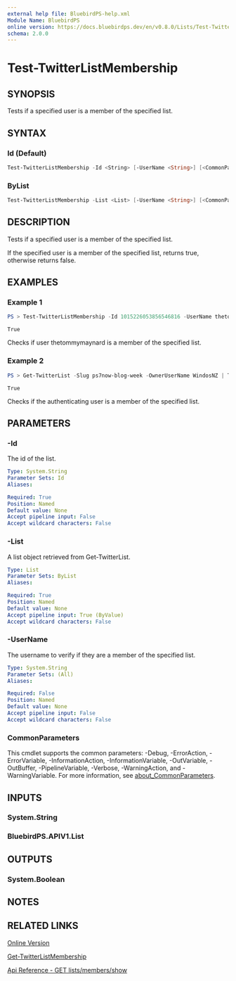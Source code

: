 ```yaml
---
external help file: BluebirdPS-help.xml
Module Name: BluebirdPS
online version: https://docs.bluebirdps.dev/en/v0.8.0/Lists/Test-TwitterListMembership
schema: 2.0.0
---
```


# Test-TwitterListMembership

## SYNOPSIS

Tests if a specified user is a member of the specified list.

## SYNTAX

### Id (Default)

```powershell
Test-TwitterListMembership -Id <String> [-UserName <String>] [<CommonParameters>]
```

### ByList

```powershell
Test-TwitterListMembership -List <List> [-UserName <String>] [<CommonParameters>]
```

## DESCRIPTION

Tests if a specified user is a member of the specified list.

If the specified user is a member of the specified list, returns true, otherwise returns false.

## EXAMPLES

### Example 1

```powershell
PS > Test-TwitterListMembership -Id 1015226053856546816 -UserName thetommymaynard
```

```text
True
```

Checks if user thetommymaynard is a member of the specified list.

### Example 2

```powershell
PS > Get-TwitterList -Slug ps7now-blog-week -OwnerUserName WindosNZ | Test-TwitterListMembership
```

```text
True
```

Checks if the authenticating user is a member of the specified list.

## PARAMETERS

### -Id

The id of the list.

```yaml
Type: System.String
Parameter Sets: Id
Aliases:

Required: True
Position: Named
Default value: None
Accept pipeline input: False
Accept wildcard characters: False
```

### -List

A list object retrieved from Get-TwitterList.

```yaml
Type: List
Parameter Sets: ByList
Aliases:

Required: True
Position: Named
Default value: None
Accept pipeline input: True (ByValue)
Accept wildcard characters: False
```

### -UserName

The username to verify if they are a member of the specified list.

```yaml
Type: System.String
Parameter Sets: (All)
Aliases:

Required: False
Position: Named
Default value: None
Accept pipeline input: False
Accept wildcard characters: False
```

### CommonParameters

This cmdlet supports the common parameters: -Debug, -ErrorAction, -ErrorVariable, -InformationAction, -InformationVariable, -OutVariable, -OutBuffer, -PipelineVariable, -Verbose, -WarningAction, and -WarningVariable. For more information, see [about_CommonParameters](http://go.microsoft.com/fwlink/?LinkID=113216).

## INPUTS

### System.String

### BluebirdPS.APIV1.List

## OUTPUTS

### System.Boolean

## NOTES

## RELATED LINKS

[Online Version](https://docs.bluebirdps.dev/en/v0.8.0/Lists/Test-TwitterListMembership)

[Get-TwitterListMembership](https://docs.bluebirdps.dev/en/v0.8.0/Lists/Get-TwitterListMembership)

[Api Reference - GET lists/members/show](https://developer.twitter.com/en/docs/twitter-api/v1/accounts-and-users/create-manage-lists/api-reference/get-lists-members-show)
